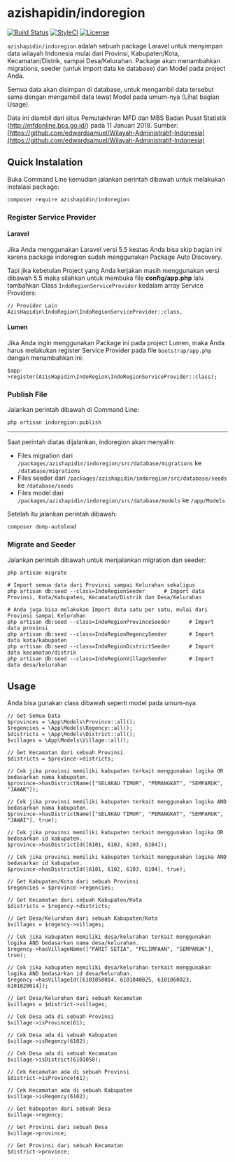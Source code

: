 # azishapidin/indoregion
[![Build Status](https://travis-ci.org/azishapidin/indoregion.svg?branch=master)](https://travis-ci.org/azishapidin/indoregion) [![StyleCI](https://styleci.io/repos/90970565/shield?branch=master)](https://styleci.io/repos/90970565) [![License](https://poser.pugx.org/azishapidin/indoregion/license)](https://packagist.org/packages/azishapidin/indoregion)

```azishapidin/indoregion``` adalah sebuah package Laravel untuk menyimpan data wilayah Indonesia mulai dari Provinsi, Kabupaten/Kota, Kecamatan/Distrik, sampai Desa/Kelurahan. Package akan menambahkan migrations, seeder (untuk import data ke database) dan Model pada project Anda.

Semua data akan disimpan di database, untuk mengambil data tersebut sama dengan mengambil data lewat Model pada umum-nya (Lihat bagian Usage).

Data ini diambil dari situs Pemutakhiran MFD dan MBS Badan Pusat Statistik (http://mfdonline.bps.go.id/) pada 11 Januari 2018. Sumber: [https://github.com/edwardsamuel/Wilayah-Administratif-Indonesia](https://github.com/edwardsamuel/Wilayah-Administratif-Indonesia)

## Quick Instalation

Buka Command Line kemudian jalankan perintah dibawah untuk melakukan instalasi package:
```
composer require azishapidin/indoregion
```

### Register Service Provider

#### Laravel

Jika Anda menggunakan Laravel versi 5.5 keatas Anda bisa skip bagian ini karena package indoregion sudah menggunakan Package Auto Discovery.  
  
Tapi jika kebetulan Project yang Anda kerjakan masih menggunakan versi dibawah 5.5 maka silahkan untuk membuka file **config/app.php** lalu tambahkan Class ```IndoRegionServiceProvider``` kedalam array Service Providers:
```
// Provider Lain
AzisHapidin\IndoRegion\IndoRegionServiceProvider::class,
```

#### Lumen

Jika Anda ingin menggunakan Package ini pada project Lumen, maka Anda harus melakukan register Service Provider pada file ```bootstrap/app.php``` dengan menambahkan ini:

```
$app->register(AzisHapidin\IndoRegion\IndoRegionServiceProvider::class);
```

### Publish File
Jalankan perintah dibawah di Command Line:

```
php artisan indoregion:publish
``` 
--- 
  
Saat perintah diatas dijalankan, indoregion akan menyalin:

* Files migration dari ```/packages/azishapidin/indoregion/src/database/migrations``` ke ```/database/migrations```
* Files seeder dari ```/packages/azishapidin/indoregion/src/database/seeds``` ke ```/database/seeds```
* Files model dari ```/packages/azishapidin/indoregion/src/database/models``` ke ```/app/Models```

Setelah itu jalankan perintah dibawah:
```
composer dump-autoload
```

### Migrate and Seeder
Jalankan perintah dibawah untuk menjalankan migration dan seeder:
```
php artisan migrate

# Import semua data dari Provinsi sampai Kelurahan sekaligus
php artisan db:seed --class=IndoRegionSeeder      # Import data Provinsi, Kota/Kabupaten, Kecamatan/Distrik dan Desa/Kelurahan

# Anda juga bisa melakukan Import data satu per satu, mulai dari Provinsi sampai Kelurahan
php artisan db:seed --class=IndoRegionProvinceSeeder      # Import data provinsi
php artisan db:seed --class=IndoRegionRegencySeeder       # Import data kota/kabupaten
php artisan db:seed --class=IndoRegionDistrictSeeder      # Import data kecamatan/distrik
php artisan db:seed --class=IndoRegionVillageSeeder       # Import data desa/kelurahan
```

## Usage
Anda bisa gunakan class dibawah seperti model pada umum-nya.
  
```
// Get Semua Data
$provinces = \App\Models\Province::all();
$regencies = \App\Models\Regency::all();
$districts = \App\Models\District::all();
$villages = \App\Models\Village::all();

// Get Kecamatan dari sebuah Provinsi.
$districts = $province->districts;

// Cek jika provinsi memiliki kabupaten terkait menggunakan logika OR bedasarkan nama kabupaten.
$province->hasDistrictName(["SELAKAU TIMUR", "PEMANGKAT", "SEMPARUK", "JAWAK"]);

// Cek jika provinsi memiliki kabupaten terkait menggunakan logika AND bedasarkan nama kabupaten.
$province->hasDistrictName(["SELAKAU TIMUR", "PEMANGKAT", "SEMPARUK", "JAWAI"], true);

// Cek jika provinsi memiliki kabupaten terkait menggunakan logika OR bedasarkan id kabupaten.
$province->hasDistrictId([6101, 6102, 6103, 6104]);

// Cek jika provinsi memiliki kabupaten terkait menggunakan logika AND bedasarkan id kabupaten.
$province->hasDistrictId([6101, 6102, 6103, 6104], true);

// Get Kabupaten/Kota dari sebuah Provinsi
$regencies = $province->regencies;

// Get Kecamatan dari sebuah Kabupaten/Kota
$districts = $regency->districts;

// Get Desa/Kelurahan dari sebuah Kabupaten/Kota
$villages = $regency->villages;

// Cek jika kabupaten memiliki desa/kelurahan terkait menggunakan logika AND bedasarkan nama desa/kelurahan.
$regency->hasVillageName(["PARIT SETIA", "PELIMPAAN", "SEMPARUK"], true);

// Cek jika kabupaten memiliki desa/kelurahan terkait menggunakan logika AND bedasarkan id desa/kelurahan.
$regency->hasVillageId([6101050014, 6101040025, 6101060023, 6101020014]);

// Get Desa/Kelurahan dari sebuah Kecamatan
$villages = $district->villages;

// Cek Desa ada di sebuah Provinsi
$village->isProvince(61);

// Cek Desa ada di sebuah Kabupaten
$village->isRegency(6102);

// Cek Desa ada di sebuah Kecamatan
$village->isDistrict(6101050);

// Cek Kecamatan ada di sebuah Provinsi
$district->isProvince(61);

// Cek Kecamatan ada di sebuah Kabupaten
$village->isRegency(6102);

// Get Kabupaten dari sebuah Desa
$village->regency;

// Get Provinsi dari sebuah Desa
$village->province;

// Get Provinsi dari sebuah Kecamatan
$district->province;
```
